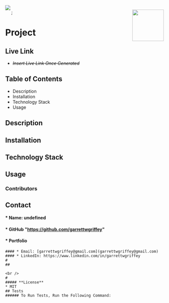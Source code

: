 

  <img align="left" src= "https://img.shields.io/badge/License-MIT-green">

  <img align="right" width="100" height="100" src="https://avatars.githubusercontent.com/u/59263270?">;

  
# **Project** 


## Live Link 
* ~~_Insert Live Link Once Generated_~~

##  **Table of Contents**
* Description
* Installation
* Technology Stack
* Usage

##  **Description**

## **Installation**

## **Technology Stack**

##  **Usage**

###  **Contributors**

## **Contact**
####  * Name: undefined
####  * GitHub "https://github.com/garrettwgriffey" 
####  * Portfolio 
~~~~
#### * Email: [garrettwgriffey@gmail.com](garrettwgriffey@gmail.com)
#### * LinkedIn: https://www.linkedin.com/in/garrettwgriffey
#
## 

<br />
#
##### **License** 
* MIT
## Tests
###### To Run Tests, Run the Following Command: 

